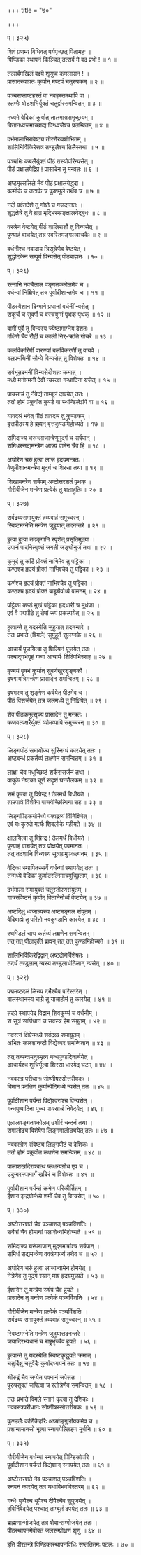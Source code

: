 +++
title = "७०"

+++
  
प्। ३२५)  
  
शिवं प्रणम्य विधिवत् पर्यपृच्छत् पितामहः ।  
पिण्डिका स्थापनं किञ्चित् तत्सर्वं मे वद प्रभो ! ॥ १ ॥  
  
तत्सर्वमखिलं वक्ष्ये शृणुष्व कमलासन ! ।  
प्रासादस्याग्रतः कुर्यान् मण्टपं चतुरश्रकम् ॥ २ ॥  
  
पञ्चसप्ताष्टहस्तं वा नवहस्तमथापि वा ।  
स्तम्भैः षोडशभिर्युक्तं चतुर्द्वारसमन्वितम् ॥ ३ ॥  
  
मध्यमे वेदिकां कुर्यात् तालमात्रसमुच्छ्रयम् ।  
वितानध्वजमाच्छाद्य दिग्ध्वजैश्च प्रलम्बितम् ॥ ४ ॥  
  
दर्भमालाभिरावेष्ट्य तोरणैरुपशोभितम् ।  
शालिभिर्विकिरेत्तत्र तण्डुलैश्च तिलैस्तथा ॥ ५ ॥  
  
पञ्चभिः कबलैर्युक्तं पीठं तस्योपरिन्यसेत् ।  
पीठं प्रक्षालयेद्विप्र ! प्रासादेन तु मन्त्रतः ॥ ६ ॥  
  
अष्टमृत्सलिले नैवं पीठं प्रक्षालयेद्धृदा ।  
वल्मीके च तटाके च कुशमूले तथैव च ॥ ७ ॥  
  
नदी पर्वतदेशे तु गोष्ठे च गजदन्ततः ।  
शुद्धक्षेत्रे तु वै ब्रह्म मृद्भिस्सङ्क्षालयेद्बुधः ॥ ८ ॥  
  
वस्त्रेण वेष्टयेत् पीठं शालिराशौ तु विन्यसेत् ।  
पुण्याहं वाचयेत् तत्र स्वस्तिमङ्गलवाचकैः ॥ ९ ॥  
  
वर्धनीश्च नवादाय त्रिसूत्रेणैव वेष्टयेत् ।  
शुद्धोदकेन सम्पूर्य विन्यसेत् पीठबाह्यतः ॥ १० ॥  
  
प्। ३२६)  
  
रत्नानि नवचैलाल वङ्गतक्कोलमेव च ।  
वर्धन्यां निक्षिपेत् तत्र पूर्वादीशान्तमेव च ॥ ११ ॥  
  
पीठस्यैशान दिग्भागे प्रधानां वर्धनीं न्यसेत् ।  
सकूर्चं च सुवर्णं च वस्त्रयुग्मं पृथक् पृथक् ॥ १२ ॥  
  
वामीं पूर्वे तु विन्यस्य ज्येष्ठामाग्नेय देशतः ।  
दक्षिणे चैव रौद्री च काली निर्-ऋति गोचरे ॥ १३ ॥  
  
कलविकरिणीं वारुण्यां बलविकरणीं तु वायवे ।  
बलप्रमथिनीं सौम्ये विन्यसेत् तु विशेषतः ॥ १४ ॥  
  
सर्वभूतदमनीं विन्यसेदीशतः क्रमात् ।  
मध्ये मनोन्मनीं देवीं न्यस्त्वा गन्धादिना यजेत् ॥ १५ ॥  
  
पायसान्नं तु नैवेद्यं ताम्बूलं दापयेत् ततः ।  
ततो होमं प्रकुर्वीत कुण्डे वा स्थण्डिलेऽपि वा ॥ १६ ॥  
  
यावदश्रं भवेत् पीठं तावदश्रं तु कुण्डकम् ।  
वृत्तपीठस्य हे ब्रह्मन् वृत्तकुण्डमिहोच्यते ॥ १७ ॥  
  
समिदाज्य चरून्लाजान्वेणुमुद्गं च सर्षपान् ।  
समिधस्सद्यमन्त्रेण आज्यं वामेन चैव हि ॥ १८ ॥  
  
अघोरेण चरुं हुत्वा लाजं हृदयमन्त्रतः ।  
वेणुमीशानमन्त्रेण मुद्गं च शिरसा तथा ॥ १९ ॥  
  
शिखामन्त्रेण सर्षपम् अष्टोत्तरशतं पृथक् ।  
गौरीबीजेन मन्त्रेण प्रत्येकं तु शताहुतिः ॥ २० ॥  
  
प्। ३२७)  
  
सर्वद्रव्यसमायुक्तं हव्यवाहं समुच्चरन् ।  
स्विष्टमग्नेति मन्त्रेण जुहुयात् तदनन्तरे ॥ २१ ॥  
  
हुत्वा हुत्वा तदङ्गानि स्पृशेत् प्रसृतिमुद्रया ।  
उपानं पादमित्युक्तं जगती जङ्घोनुजं तथा ॥ २२ ॥  
  
कुमुदं तु कटिं प्रोक्तं नाभिमेव तु पट्टिका ।  
कण्ठश्च हृदयं प्रोक्तं नाभिश्चैव तु पट्टिका ॥ २३ ॥  
  
कर्णश्च हृदयं प्रोक्तं नाभिश्चैव तु पट्टिका ।  
कण्ठश्च हृदयं प्रोक्तं बाहूचैवोर्ध्व वामनम् ॥ २४ ॥  
  
पट्टिका कण्ठं मुखं पट्टिका हृदधारी च मूर्धजा ।  
एवं वै पद्मपीठे तु तेषां रूपं प्रकल्पयेत् ॥ २५ ॥  
  
हुत्वान्ते तु यदस्येति जुहुयात् तदनन्तरे ।  
ततः प्रभाते (विमले) सुमुहूर्ते सुलग्नके ॥ २६ ॥  
  
आचार्यं पूजयित्वा तु शिल्पिनं पूजयेत् ततः ।  
पश्चाद्गर्भगृहं गत्वा आचार्यः शिल्पिभिस्सह ॥ २७ ॥  
  
मृण्मयं वृषभं कुर्यात् सुवर्णखुरशृङ्गकौ ।  
वृषगायत्रिमन्त्रेण प्रासादेन समन्वितम् ॥ २८ ॥  
  
वृषभस्य तु शृङ्गेण कर्षयेत् पीठमेव च ।  
पीठं विसर्जयेत् तत्र जलमध्ये तु निक्षिपेत् ॥ २९ ॥  
  
शैव पीठकमुत्सृज्य प्रासादेन तु मन्त्रतः ।  
षण्णवत्यक्षरैर्युक्तं व्योमव्यापि समुच्चरन् ॥ ३० ॥  
  
प्। ३२८)  
  
लिङ्गपीठं समायोज्य सुस्निग्धं कारयेत् ततः ।  
अष्टबन्धं प्रकर्तव्यं लक्षणेन समन्वितम् ॥ ३१ ॥  
  
लाक्षा चैव मधूच्छिष्टं शर्करासर्जनं तथा ।  
वायुके नेष्टका चूर्णं सदृशं घनतैलकम् ॥ ३२ ॥  
  
समं कृत्वा तु विप्रेन्द्र ! तैलमर्धं विधीयते ।  
ताम्रपात्रे विशेषेण पाचयेच्छिल्पिना सह ॥ ३३ ॥  
  
लिङ्गपिठकयोर्मध्ये पक्वद्रव्यं विनिक्षिपेत् ।  
एवं यः कुरुते मर्त्यः शिवलोके महीयते ॥ ३४ ॥  
  
क्षालयित्वा तु विप्रेन्द्र ! तैलमर्धं विधीयते ।  
पुण्याहं वाचयेत् तत्र प्रोक्षयेत् पवमानतः ।  
तत् तदंशानि विन्यस्य सूत्राग्रमुपकल्पनम् ॥ ३५ ॥  
  
वेदिका स्थापितस्सर्वे वर्धन्यां स्थापयेत् ततः ।  
तन्मध्ये वेदिकां कुर्यादरत्निमात्रमुच्छ्रिताम् ॥ ३६ ॥  
  
दर्भमाला समायुक्तं चतुस्तोरणसंयुतम् ।  
गात्रसंवेष्टनं कुर्याद् वितानेनोर्ध्वं वेष्टयेत् ॥ ३७ ॥  
  
अष्टदिक्षु ध्वजान्न्यस्य अष्टमङ्गल संयुतम् ।  
वेदिबाह्ये तु परितो नवकुण्डानि कारयेत् ॥ ३८ ॥  
  
स्थण्डिलं चाथ कर्तव्यं लक्षणेन समन्वितम् ।  
तत् तत् पीठाकृतिं ब्रह्मन् तत् तत् कुण्डमिहोच्यते ॥ ३९ ॥  
  
शालिभिर्विकिरेद्विद्वान् अष्टद्रोणैर्विशेषतः ।  
तदर्धं तण्डुलान् न्यस्य तण्डुलार्धतिलान् न्यसेत् ॥ ४० ॥  
  
प्। ३२९)  
  
पद्ममष्टदलं लिख्य दर्भैश्चैव परिस्तरेत् ।  
बालस्थानस्य चाग्रे तु यात्राहोमं तु कारयेत् ॥ ४१ ॥  
  
तदग्रे स्थापयेद् विद्वान् शिवकुम्भं च वर्धनीम् ।  
स सूत्रं सापिधानं च सवस्त्रं हेम संयुतम् ॥ ४२ ॥  
  
नवरत्नं क्षिपेन्मध्ये सर्वद्रव्य समायुतम् ।  
अभितः कलशानष्टौ विद्येश्वर समन्वितान् ॥ ४३ ॥  
  
तत् तन्मन्त्रमनुस्मृत्य गन्धपुष्पादिनार्चयेत् ।  
आचार्यश्च शुचिर्भूत्वा शिरसा धारयेद् घटम् ॥ ४४ ॥  
  
नववस्त्र परीधानः सोष्णीषस्सोत्तरीयकः ।  
विमान प्रदक्षिणं कुर्यान्वेदिमध्ये न्यसेत् ततः ॥ ४५ ॥  
  
पूर्वादीशान पर्यन्तं विद्येश्वरांश्च विन्यसेत् ।  
गन्धपुष्पादिना पूज्य पायसान्नं निवेदयेत् ॥ ४६ ॥  
  
एलालवङ्गतक्कोलम् उशीरं चन्दनं तथा ।  
समालोढ्य विशेषेण लिङ्गमालोड्ययेत् ततः ॥ ४७ ॥  
  
नववस्त्रेण संवेष्ट्य लिङ्गपीठं च देशिकः ।  
ततो होमं प्रकुर्वीत लक्षणेन समन्वितम् ॥ ४८ ॥  
  
पालाशखदिराश्वत्थ प्लक्षन्यग्रोध एव च ।  
उदुम्बरमपामार्गं खदिरं च विशेषतः ॥ ४९ ॥  
  
पूर्वादीशान पर्यन्तं क्रमेण परिकीर्तितम् ।  
ईशान इन्द्रयोर्मध्ये शमीं चैव तु विन्यसेत् ॥ ५० ॥  
  
प्। ३३०)  
  
अष्टोत्तरशतं चैव पञ्चाशत् पञ्चविंशतिः ।  
सर्वेषां चैव होमानां पलाशेध्यमिहोच्यते ॥ ५१ ॥  
  
समिदाज्य चरूंलाजान् मुद्गमाषांश्च सर्षपान् ।  
समिधं सद्यमन्त्रेण वक्त्रेणाज्यं तथैव च ॥ ५२ ॥  
  
अघोरेण चरुं हुत्वा लाजान्वामेन होमयेत् ।  
नेत्रेणैव तु मुद्गं स्यान् माषं हृदयमुच्यते ॥ ५३ ॥  
  
ईशानेन तु मन्त्रेण सर्षपं चैव हूयते ।  
प्रासादेन तु मन्त्रेण प्रत्येकं पञ्चविंशतिः ॥ ५४ ॥  
  
गौरीबीजेन मन्त्रेण प्रत्येकं पञ्चविंशतिः ।  
सर्वद्रव्य समायुक्तं हव्यवाहं समुच्चरन् ॥ ५५ ॥  
  
स्विष्टमग्नेति मन्त्रेण जुहुयात्तदनन्तरे ।  
जयादिरभ्यधानं च राष्ट्रभृच्चैव हूयते ॥ ५६ ॥  
  
हुत्वान्ते तु यदस्येति स्विष्टकृद्धूयते क्रमात् ।  
चतुर्दिक्षु चतुर्वेदैः कुर्यादध्ययनं ततः ॥ ५७ ॥  
  
श्रीरुद्रं चैव जप्येत पवमानं जपेत्ततः ।  
पुरुषसूक्तं जपित्वा च स्तोत्रेणैव समन्वितम् ॥ ५८ ॥  
  
ततः प्रभाते विमले स्नानं कृत्वा तु देशिकः ।  
नववस्त्रपरीधानः सोष्णीषस्सोत्तरीयकः ॥ ५९ ॥  
  
कुण्डलैः कर्णिकैर्हारैः अर्घ्याङ्गुलीयकमेव च ।  
प्रशान्तमानसो भूत्वा स्नापयेल्लिङ्ग मूर्धनि ॥ ६० ॥  
  
प्। ३३१)  
  
गौरीबीजेन वर्धन्यां स्नापयेत् पिण्डिकोपरि ।  
पूर्वादीशान पर्यन्तं विद्येशान् स्नापयेत् ततः ॥ ६१ ॥  
  
अष्टोत्तरशते नैव पञ्चाशत् पञ्चविंशतिः ।  
स्नपनं कारयेत् तत्र यथाविभवविस्तरम् ॥ ६२ ॥  
  
गन्धैः पुष्पैश्च धूपैश्च दीपैश्चैव सुपूजयेत् ।  
हविर्निवेदयेत् पश्चात् ताम्बूलं दपयेत् ततः ॥ ६३ ॥  
  
ब्राह्मणान्भोजयेत् तत्र शैवान्सम्भोजयेत् ततः ।  
पीठस्थापनमेवोक्तं जलसम्प्रोक्षणं शृणु ॥ ६४ ॥  
  
इति वीरतन्त्रे पिण्डिकास्थापनविधिः सप्ततितमः पटलः ॥ ७० ॥  
